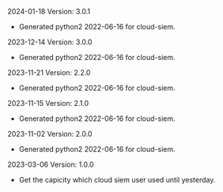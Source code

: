 2024-01-18 Version: 3.0.1
- Generated python2 2022-06-16 for cloud-siem.

2023-12-14 Version: 3.0.0
- Generated python2 2022-06-16 for cloud-siem.

2023-11-21 Version: 2.2.0
- Generated python2 2022-06-16 for cloud-siem.

2023-11-15 Version: 2.1.0
- Generated python2 2022-06-16 for cloud-siem.

2023-11-02 Version: 2.0.0
- Generated python2 2022-06-16 for cloud-siem.

2023-03-06 Version: 1.0.0
- Get the capicity which cloud siem user used until yesterday.

